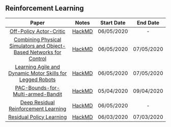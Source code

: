 ## Reinforcement Learning

| Paper | Notes | Start Date | End Date |
|:-----:|:-----:|:----------:|:--------:|
| [Off-Policy Actor-Critic](https://arxiv.org/abs/1205.4839) | [HackMD](https://hackmd.io/@FtbpSED3RQWclbmbmkChEA/BkcB-xwvI/edit) | 06/05/2020 |     -    |
| [Combining Physical Simulators and Object-Based Networks for Control](https://arxiv.org/pdf/1904.06580.pdf)| [HackMD](https://hackmd.io/@FtbpSED3RQWclbmbmkChEA/Sy6GPG9MB) | 06/05/2020 |  07/05/2020    |
| [Learning Agile and Dynamic Motor Skills for Legged Robots](https://arxiv.org/abs/1901.08652)| [HackMD](https://hackmd.io/@FtbpSED3RQWclbmbmkChEA/ByzYzEhVS) | 06/05/2020 |  07/05/2020  |
| [PAC-Bounds-for-Multi-armed-Bandit](https://link.springer.com/chapter/10.1007/3-540-45435-7_18) | [HackMD](https://hackmd.io/saK7DdqCRnyBfN3HykLhlA) | 05/04/2020 |     09/04/2020    |
| [Deep Residual Reinforcement Learning](https://arxiv.org/pdf/1905.01072.pdf) | [HackMD](https://hackmd.io/JdH-o87_QWaLcb80-O_GDw) | 06/05/2020 |     -      |
| [Residual Policy Learning](https://arxiv.org/pdf/1812.06298.pdf) | [HackMD](https://hackmd.io/TjDJawT6T42L9sKUNoq_QQ) | 06/03/2020 | 07/03/2020 |


